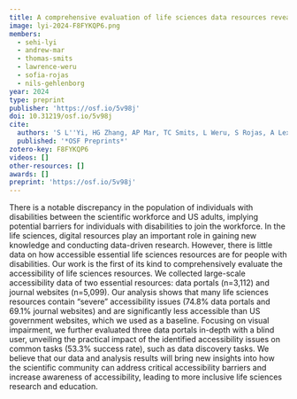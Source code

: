 ```yaml
---
title: A comprehensive evaluation of life sciences data resources reveals significant accessibility barriers
image: lyi-2024-F8FYKQP6.png
members:
  - sehi-lyi
  - andrew-mar
  - thomas-smits
  - lawrence-weru
  - sofia-rojas
  - nils-gehlenborg
year: 2024
type: preprint
publisher: 'https://osf.io/5v98j'
doi: 10.31219/osf.io/5v98j
cite:
  authors: 'S L''Yi, HG Zhang, AP Mar, TC Smits, L Weru, S Rojas, A Lex, N Gehlenborg'
  published: '*OSF Preprints*'
zotero-key: F8FYKQP6
videos: []
other-resources: []
awards: []
preprint: 'https://osf.io/5v98j'
---
```

There is a notable discrepancy in the population of individuals with disabilities between the scientific workforce and US adults, implying potential barriers for individuals with disabilities to join the workforce. In the life sciences, digital resources play an important role in gaining new knowledge and conducting data-driven research. However, there is little data on how accessible essential life sciences resources are for people with disabilities. Our work is the first of its kind to comprehensively evaluate the accessibility of life sciences resources. We collected large-scale accessibility data of two essential resources: data portals (n=3,112) and journal websites (n=5,099). Our analysis shows that many life sciences resources contain “severe” accessibility issues (74.8% data portals and 69.1% journal websites) and are significantly less accessible than US government websites, which we used as a baseline. Focusing on visual impairment, we further evaluated three data portals in-depth with a blind user, unveiling the practical impact of the identified accessibility issues on common tasks (53.3% success rate), such as data discovery tasks. We believe that our data and analysis results will bring new insights into how the scientific community can address critical accessibility barriers and increase awareness of accessibility, leading to more inclusive life sciences research and education.

